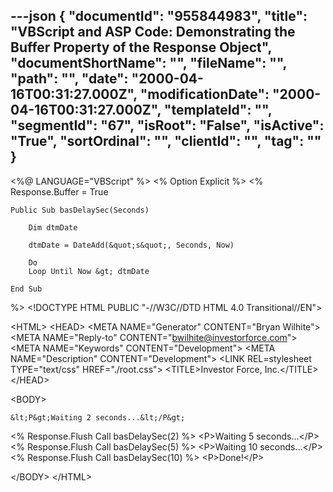 ---json
{
  "documentId": "955844983",
  "title": "VBScript and ASP Code: Demonstrating the Buffer Property of the Response Object",
  "documentShortName": "",
  "fileName": "",
  "path": "",
  "date": "2000-04-16T00:31:27.000Z",
  "modificationDate": "2000-04-16T00:31:27.000Z",
  "templateId": "",
  "segmentId": "67",
  "isRoot": "False",
  "isActive": "True",
  "sortOrdinal": "",
  "clientId": "",
  "tag": ""
}
---

&lt;%@ LANGUAGE=&quot;VBScript&quot; %&gt;
&lt;% Option Explicit %&gt;
&lt;%
    Response.Buffer = True
    
    Public Sub basDelaySec(Seconds) 
    
        Dim dtmDate 
    
        dtmDate = DateAdd(&quot;s&quot;, Seconds, Now) 
         
        Do 
        Loop Until Now &gt; dtmDate 
    
    End Sub 
%&gt;
&lt;!DOCTYPE HTML PUBLIC &quot;-//W3C//DTD HTML 4.0 Transitional//EN&quot;&gt;

&lt;HTML&gt;
&lt;HEAD&gt;
    &lt;META NAME=&quot;Generator&quot; CONTENT=&quot;Bryan Wilhite&quot;&gt;
    &lt;META NAME=&quot;Reply-to&quot; CONTENT=&quot;bwilhite@investorforce.com&quot;&gt;
    &lt;META NAME=&quot;Keywords&quot; CONTENT=&quot;Development&quot;&gt;
    &lt;META NAME=&quot;Description&quot; CONTENT=&quot;Development&quot;&gt;
    &lt;LINK REL=stylesheet TYPE=&quot;text/css&quot; HREF=&quot;./root.css&quot;&gt;
    &lt;TITLE&gt;Investor Force, Inc.&lt;/TITLE&gt;
&lt;/HEAD&gt;

&lt;BODY&gt;

    &lt;P&gt;Waiting 2 seconds...&lt;/P&gt;
&lt;%
    Response.Flush
    Call basDelaySec(2)
%&gt;
    &lt;P&gt;Waiting 5 seconds...&lt;/P&gt;
&lt;%
    Response.Flush
    Call basDelaySec(5)
%&gt;
    &lt;P&gt;Waiting 10 seconds...&lt;/P&gt;
&lt;%
    Response.Flush
    Call basDelaySec(10)
%&gt;
    &lt;P&gt;Done!&lt;/P&gt;

&lt;/BODY&gt;
&lt;/HTML&gt;

